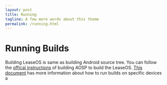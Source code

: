 ```yaml
---
layout: post
title: Running
tagline: A few more words about this theme
permalink: /running.html
---
```

# Running Builds
Building LeaseOS is same as building Android source tree. You can follow the [offical instructions](https://source.android.com/setup/build/building)
of building AOSP to build the LeaseOS. [This document](https://source.android.com/setup/build/running) has more information about
how to run builds on specific devices a
